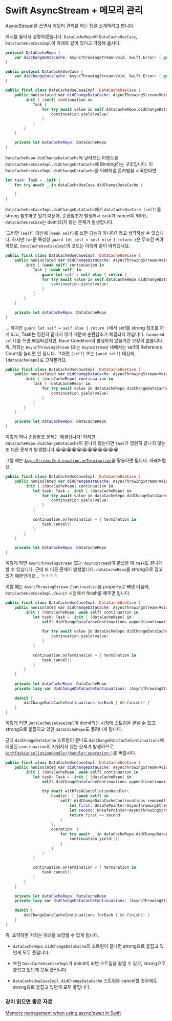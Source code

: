 # Swift AsyncStream + 메모리 관리

[AsyncStream](https://developer.apple.com/documentation/swift/asyncstream)을 쓰면서 메모리 관리를 하는 팁을 소개하려고 합니다.

예시를 들어서 설명하겠습니다. `DataCacheRepo`와 `DataCacheUseCase`, `DataCacheUseCaseImpl`이 아래와 같이 있다고 가정해 봅시다.

```swift
protocol DataCacheRepo {
    var didChangeDataCache: AsyncThrowingStream<Void, Swift.Error> { get }
}
```

```swift
public protocol DataCacheUseCase {
    var didChangeDataCache: AsyncThrowingStream<Void, Swift.Error> { get }
}

public final class DataCacheUseCaseImpl: DataCacheUseCase {
    public nonisolated var didChangeDataCache: AsyncThrowingStream<Void, Error> {
        .init { [self] continuation in
            Task {
                for try await value in self.dataCacheRepo.didChangeDataCache {
                    continuation.yield(value)
                }
            }
        }
    }

    private let dataCacheRepo: DataCacheRepo
}
```

`DataCacheRepo.didChangeDataCache`에 날라오는 이벤트를 `DataCacheUseCaseImpl.didChangeDataCache`에 Binding하는 구조입니다. 이 `DataCacheUseCaseImpl.didChangeDataCache`를 아래처럼 옵저빙을 시작한다면

```swift
let task: Task = .init {
    for try await _ in dataCacheUseCase.didChangeDataCache {

    }
}
```

`DataCacheUseCaseImpl.didChangeDataCache`에서 `dataCacheUseCase (self)`를 strong 참조하고 있기 때문에, 순환참조가 발생해서 `task`가 cancel이 되어도 `dataCacheUseCase`는 deinit되지 않는 문제가 발생합니다.

'그러면 `[self]` 대신에 `[weak self]`를 쓰면 되는거 아니야?'라고 생각하실 수 있습니다. 하지만 `for`문 특성상 `guard let self = self else { return }`은 무조건 써야 하므로, `DataCacheUseCaseImpl`의 코드는 아래와 같이 바뀌겠네요.

```swift
public final class DataCacheUseCaseImpl: DataCacheUseCase {
    public nonisolated var didChangeDataCache: AsyncThrowingStream<Void, Error> {
        .init { [weak self] continuation in
            Task { [weak self] in
                guard let self = self else { return }
                for try await value in self.dataCacheRepo.didChangeDataCache {
                    continuation.yield(value)
                }
            }
        }
    }

    private let dataCacheRepo: DataCacheRepo
}
``` 

... 하지만 `guard let self = self else { return }`에서 self를 strong 참조를 하게 되고, Task는 영원히 끝나지 않기 때문에 순환참조가 해결되지 않습니다. `[unowned self]`를 쓰면 해결되겠지만, Race Condition이 발생하지 않을거란 보장이 없습니다. 즉, 저희는 `AsyncThrowingStream` (또는 `AsyncStream`) 내에서는 self의 Reference Count를 늘리면 안 됩니다. 그러면 `[self]` 또는 `[weak self]` 대신에, `[dataCacheRepo]`로 고쳐볼게요.

```swift
public final class DataCacheUseCaseImpl: DataCacheUseCase {
    public nonisolated var didChangeDataCache: AsyncThrowingStream<Void, Error> {
        .init { [dataCacheRepo] continuation in
            Task { [dataCacheRepo] in
                for try await value in dataCacheRepo.didChangeDataCache {
                    continuation.yield(value)
                }
            }
        }
    }

    private let dataCacheRepo: DataCacheRepo
}
``` 

이렇게 하니 순환참조 문제는 해결됩니다! 하지만 `dataCacheRepo.didChangeDataCache`이 끝나지 않는다면 `Task`가 영원히 끝나지 않는 또 다른 문제가 발생합니다.😭😭😭😭😭😭😭😭😭😭😭😭

그럴 때는 [`AsyncStream.Continuation.onTermination`](https://developer.apple.com/documentation/swift/asyncstream/continuation/3856653-ontermination)을 활용하면 됩니다. 아래처럼요.

```swift
public final class DataCacheUseCaseImpl: DataCacheUseCase {
    public nonisolated var didChangeDataCache: AsyncThrowingStream<Void, Error> {
        .init { [dataCacheRepo] continuation in
            let task: Task = .init { [dataCacheRepo] in
                for try await value in dataCacheRepo.didChangeDataCache {
                    continuation.yield(value)
                }
            }
            
            continuation.onTermination = { termination in
                task.cancel()
            }
        }
    }

    private let dataCacheRepo: DataCacheRepo
}
```

이렇게 하면 `AsyncThrowingStream` (또는 `AsyncStream`)이 끝났을 때 `task`도 끝나게 할 수 있습니다. 근데 또 다른 문제가 발생합니다. `dataCacheRepo`를 strong으로 잡고 있기 때문인데요... ㅋㅋㅋㅋ

이럴 때는 `AsyncThrowingStream.Continuation`을 property로 빼낸 다음에, `DataCacheUseCaseImpl.deinit` 시점에서 finish를 해주면 됩니다.

```swift
public final class DataCacheUseCaseImpl: DataCacheUseCase {
    public nonisolated var didChangeDataCache: AsyncThrowingStream<Void, Error> {
        .init { [dataCacheRepo, weak self] continuation in
            let task: Task = .init { [dataCacheRepo] in
                self?.didChangeDataCacheContinuations.append(continuation)
                
                for try await value in dataCacheRepo.didChangeDataCache {
                    continuation.yield(value)
                }
            }
            
            continuation.onTermination = { termination in
                task.cancel()
            }
        }
    }
    
    private let dataCacheRepo: DataCacheRepo
    private lazy var didChangeDataCacheContinuations: [AsyncThrowingStream<Void, Error>.Continuation] = []
    
    deinit {
        didChangeDataCacheContinuations.forEach { $0.finish() }
    }
}
```

이렇게 되면 `DataCacheUseCaseImpl`이 deinit되는 시점에 스트림을 끝낼 수 있고, strong으로 붙잡히고 있던 `dataCacheRepo`도 풀려나게 됩니다.

근데 `didChangeDataCache` 스트림이 끝나도 `didChangeDataCacheContinuations`에 저장된 `continuation`이 지워지지 않는 문제가 발생하므로, [`withTaskCancellationHandler(handler:operation:)`](https://developer.apple.com/documentation/swift/3814990-withtaskcancellationhandler)를 써줍시다.

```swift
public final class DataCacheUseCaseImpl: DataCacheUseCase {
    public nonisolated var didChangeDataCache: AsyncThrowingStream<Void, Error> {
        .init { [dataCacheRepo, weak self] continuation in
            let task: Task = .init { [dataCacheRepo] in
                self?.didChangeDataCacheContinuations.append(continuation)
                
                try await withTaskCancellationHandler(
                    handler: { [weak self] in
                        self?.didChangeDataCacheContinuations.removeAll { i in
                            let first: UnsafePointer<AsyncThrowingStream<Void, Error>.Continuation> = withUnsafePointer(to: i, { UnsafePointer($0) })
                            let second: UnsafePointer<AsyncThrowingStream<Void, Error>.Continuation> = withUnsafePointer(to: continuation, { UnsafePointer($0) })
                            return first == second
                        }
                    },
                    operation: {
                        for try await _ in dataCacheRepo.didChangeDataCache {
                            continuation.yield(())
                        }
                    }
                )
            }
            
            continuation.onTermination = { termination in
                task.cancel()
            }
        }
    }
    
    private let dataCacheRepo: DataCacheRepo
    private lazy var didChangeDataCacheContinuations: [AsyncThrowingStream<Void, Error>.Continuation] = []
    
    deinit {
        didChangeDataCacheContinuations.forEach { $0.finish() }
    }
}
```

즉, 요약하면 저희는 아래를 보장할 수 있게 됩니다.

- `dataCacheRepo.didChangeDataCache`의 스트림이 끝나면 strong으로 붙잡고 있던게 모두 풀립니다.

- 또한 `DataCacheUseCaseImpl`가 deinit이 되면 스트림을 끝낼 수 있고, strong으로 붙잡고 있던게 모두 풀립니다.

- `DataCacheUseCaseImpl.didChangeDataCache` 스트림을 cancel할 경우에도 strong으로 붙잡고 있던게 모두 풀립니다.

### 같이 읽으면 좋은 자료

[Memory management when using async/await in Swift](https://www.swiftbysundell.com/articles/memory-management-when-using-async-await/)
